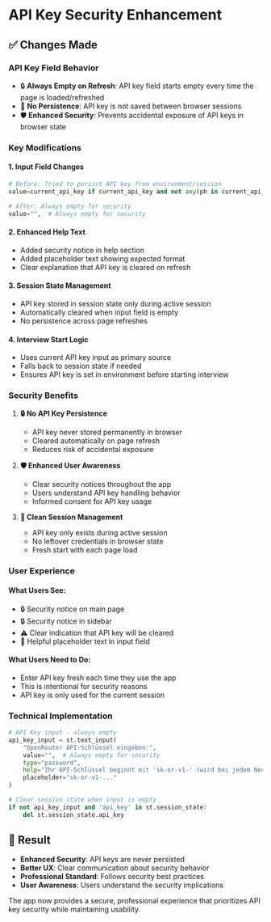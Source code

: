 # API Key Security Enhancement

## ✅ Changes Made

### **API Key Field Behavior**
- 🔒 **Always Empty on Refresh**: API key field starts empty every time the page is loaded/refreshed
- 🔄 **No Persistence**: API key is not saved between browser sessions
- 🛡️ **Enhanced Security**: Prevents accidental exposure of API keys in browser state

### **Key Modifications**

#### **1. Input Field Changes**
```python
# Before: Tried to persist API key from environment/session
value=current_api_key if current_api_key and not any(ph in current_api_key.lower() for ph in ["your_openrouter_api_key_here", "your_key_here", "example"]) else "",

# After: Always empty for security
value="",  # Always empty for security
```

#### **2. Enhanced Help Text**
- Added security notice in help section
- Added placeholder text showing expected format
- Clear explanation that API key is cleared on refresh

#### **3. Session State Management**
- API key stored in session state only during active session
- Automatically cleared when input field is empty
- No persistence across page refreshes

#### **4. Interview Start Logic**
- Uses current API key input as primary source
- Falls back to session state if needed
- Ensures API key is set in environment before starting interview

### **Security Benefits**

1. **🔒 No API Key Persistence**
   - API key never stored permanently in browser
   - Cleared automatically on page refresh
   - Reduces risk of accidental exposure

2. **🛡️ Enhanced User Awareness**
   - Clear security notices throughout the app
   - Users understand API key handling behavior
   - Informed consent for API key usage

3. **🔄 Clean Session Management**
   - API key only exists during active session
   - No leftover credentials in browser state
   - Fresh start with each page load

### **User Experience**

#### **What Users See:**
- 🔒 Security notice on main page
- 🔒 Security notice in sidebar
- ⚠️ Clear indication that API key will be cleared
- 📝 Helpful placeholder text in input field

#### **What Users Need to Do:**
- Enter API key fresh each time they use the app
- This is intentional for security reasons
- API key is only used for the current session

### **Technical Implementation**

```python
# API Key input - always empty
api_key_input = st.text_input(
    "OpenRouter API-Schlüssel eingeben:",
    value="",  # Always empty for security
    type="password",
    help="Ihr API-Schlüssel beginnt mit 'sk-or-v1-' (wird bei jedem Neuladen der Seite geleert)",
    placeholder="sk-or-v1-..."
)

# Clear session state when input is empty
if not api_key_input and 'api_key' in st.session_state:
    del st.session_state.api_key
```

## 🎯 Result

- **Enhanced Security**: API keys are never persisted
- **Better UX**: Clear communication about security behavior
- **Professional Standard**: Follows security best practices
- **User Awareness**: Users understand the security implications

The app now provides a secure, professional experience that prioritizes API key security while maintaining usability.
